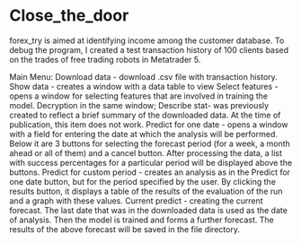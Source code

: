 # Close_the_door
forex_try is aimed at identifying income among the customer database.
To debug the program, I created a test transaction history of 100 clients based on the trades of free trading robots in Metatrader 5.

Main Menu:
Download data - download .csv file with transaction history.
Show data - creates a window with a data table to view
Select features - opens a window for selecting features that are involved in training the model. Decryption in the same window;
Describe stat- was previously created to reflect a brief summary of the downloaded data. At the time of publication, this item does not work.
Predict for one date - opens a window with a field for entering the date at which the analysis will be performed. Below it are 3 buttons for selecting the forecast period (for a week, a month ahead or all of them) and a cancel button. After processing the data, a list with success percentages for a particular period will be displayed above the buttons.
Predict for custom period - creates an analysis as in the Predict for one date button, but for the period specified by the user. By clicking the results button, it displays a table of the results of the evaluation of the run and a graph with these values.
Current predict - creating the current forecast. The last date that was in the downloaded data is used as the date of analysis. Then the model is trained and forms a further forecast. The results of the above forecast will be saved in the file directory.
